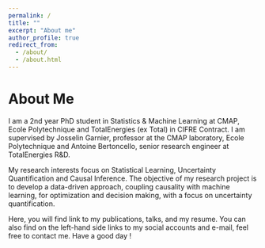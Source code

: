 ```yaml
---
permalink: /
title: ""
excerpt: "About me"
author_profile: true
redirect_from: 
  - /about/
  - /about.html
---
```


About Me
============

I am a 2nd year PhD student in Statistics & Machine Learning at CMAP, Ecole Polytechnique and TotalEnergies (ex Total) in CIFRE Contract. I am supervised by Josselin Garnier, professor at the CMAP laboratory, Ecole Polytechnique and Antoine Bertoncello, senior research engineer at TotalEnergies R&D.

My research interests focus on Statistical Learning, Uncertainty Quantification and Causal Inference. The objective of my research project is to develop a data-driven approach, coupling causality with machine learning, for optimization and decision making, with a focus on uncertainty quantification.

Here, you will find link to my publications, talks, and my resume. You can also find on the left-hand side links to my social accounts and e-mail, feel free to contact me.
Have a good day !
